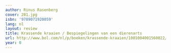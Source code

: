 ```yaml
---
author: Rinus Rasenberg
cover: 281.jpg
isbn: '9789071920059'
lang: nl
layout: review
title: Krassende kraaien / Bespiegelingen van een dierenarts
url: http://www.bol.com/nl/p/boeken/krassende-kraaien/1001004001560022/index.html
year: 0
---
```


